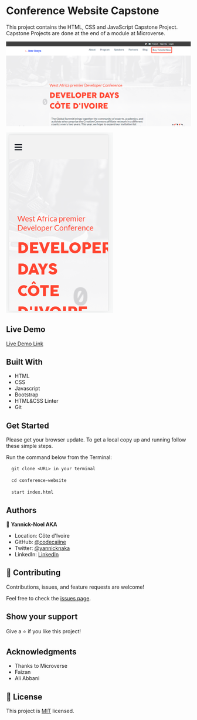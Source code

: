 # Conference Website Capstone

This project contains the HTML, CSS and JavaScript Capstone Project. Capstone Projects are done at the end of a module at Microverse.


![screenshot](./images/conf-desk.PNG)

![screenshot](./images/conf-mob.PNG)

 

## Live Demo

[Live Demo Link](https://codecaiine.github.io/conference-website/)
 
## Built With

- HTML
- CSS
- Javascript
- Bootstrap 
- HTML&CSS Linter
- Git

## Get Started

Please get your browser update.
To get a local copy up and running follow these simple steps.

Run the command below from the Terminal:

      git clone <URL> in your terminal

	  cd conference-website

	  start index.html



## Authors

👤 **Yannick-Noel AKA**

- Location: Côte d'Ivoire
- GitHub: [@codecaiine](https://github.com/codecaiine)
- Twitter: [@yannicknaka](https://twitter.com/yannicknaka)
- LinkedIn: [LinkedIn](https://www.linkedin.com/in/yannick-no%C3%ABl-aka/)


## 🤝 Contributing

Contributions, issues, and feature requests are welcome!

Feel free to check the [issues page](https://github.com/codecaiine/conference-website/issues).

## Show your support

Give a ⭐️ if you like this project!

## Acknowledgments

- Thanks to Microverse
- Faizan
- Ali Abbani

## 📝 License

This project is [MIT](./MIT.md) licensed.
